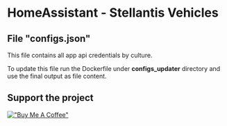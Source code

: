 # HomeAssistant - Stellantis Vehicles
## File "configs.json"
This file contains all app api credentials by culture.

To update this file run the Dockerfile under **configs_updater** directory and use the final output as file content.

## Support the project
[!["Buy Me A Coffee"](https://www.buymeacoffee.com/assets/img/custom_images/orange_img.png)](https://www.buymeacoffee.com/andreatito)
